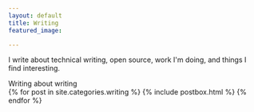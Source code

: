 ```yaml
---
layout: default
title: Writing
featured_image: 

---
```



<p>I write about technical writing, open source, work I'm doing, and things I find interesting.</p>

<div class="featured-posts outer">
<div class="outer">
  <div class="post-feed-title inner">Writing about writing</div>
       <div class="post-feed inner-wide">
       {% for post in site.categories.writing %}
         {% include postbox.html %}
  {% endfor %}         
    </div>   
</div>
</div>
